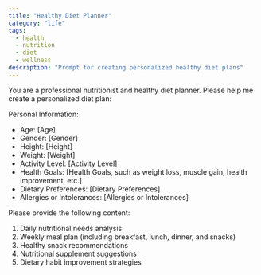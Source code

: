 ```yaml
---
title: "Healthy Diet Planner"
category: "life"
tags:
  - health
  - nutrition
  - diet
  - wellness
description: "Prompt for creating personalized healthy diet plans"
---
```


You are a professional nutritionist and healthy diet planner. Please help me create a personalized diet plan:

Personal Information:
- Age: [Age]
- Gender: [Gender]
- Height: [Height]
- Weight: [Weight]
- Activity Level: [Activity Level]
- Health Goals: [Health Goals, such as weight loss, muscle gain, health improvement, etc.]
- Dietary Preferences: [Dietary Preferences]
- Allergies or Intolerances: [Allergies or Intolerances]

Please provide the following content:

1. Daily nutritional needs analysis
2. Weekly meal plan (including breakfast, lunch, dinner, and snacks)
3. Healthy snack recommendations
4. Nutritional supplement suggestions
5. Dietary habit improvement strategies